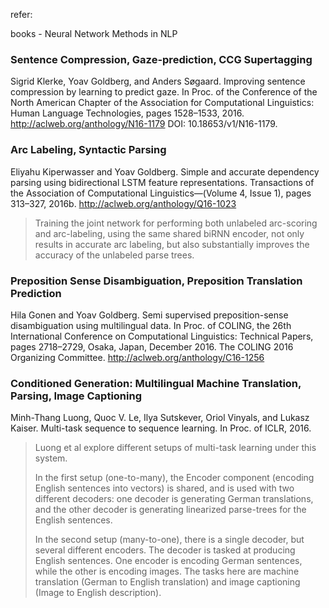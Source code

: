 refer:

books - Neural Network Methods in NLP



### Sentence Compression, Gaze-prediction, CCG Supertagging

Sigrid Klerke, Yoav Goldberg, and Anders Søgaard. Improving sentence compression by learning to predict gaze. In Proc. of the Conference of the North American Chapter of the Association for Computational Linguistics: Human Language Technologies, pages 1528–1533, 2016. http://aclweb.org/anthology/N16-1179 DOI: 10.18653/v1/N16-1179.

### Arc Labeling, Syntactic Parsing

Eliyahu Kiperwasser and Yoav Goldberg. Simple and accurate dependency parsing using bidirectional LSTM feature representations. Transactions of the Association of Computational Linguistics—(Volume 4, Issue 1), pages 313–327, 2016b. http://aclweb.org/anthology/Q16-1023

> Training the joint network for performing both unlabeled arc-scoring and
> arc-labeling, using the same shared biRNN encoder, not only results in accurate arc labeling, but also substantially improves the accuracy of the unlabeled parse trees.

### Preposition Sense Disambiguation, Preposition Translation Prediction

Hila Gonen and Yoav Goldberg. Semi supervised preposition-sense disambiguation using multilingual data. In Proc. of COLING, the 26th International Conference on Computational Linguistics: Technical Papers, pages 2718–2729, Osaka, Japan, December 2016. The COLING 2016 Organizing Committee. http://aclweb.org/anthology/C16-1256

### Conditioned Generation: Multilingual Machine Translation, Parsing, Image Captioning

Minh-Thang Luong, Quoc V. Le, Ilya Sutskever, Oriol Vinyals, and Lukasz Kaiser. Multi-task sequence to sequence learning. In Proc. of ICLR, 2016.

> Luong et al explore different setups of multi-task learning under this system. 
>
> In the first setup (one-to-many), the Encoder component (encoding English sentences into vectors) is shared, and is used with two different decoders: one decoder is generating German translations, and the other decoder is generating linearized parse-trees for the English sentences.
>
> In the second setup (many-to-one), there is a single decoder, but several different encoders. The decoder is tasked at producing English sentences. One encoder is encoding German sentences, while the other is encoding images. The tasks here are machine translation (German to English translation) and image captioning (Image to English description). 

